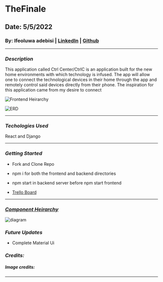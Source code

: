 # TheFinale

## Date: 5/5/2022

### By: Ifeoluwa adebisi | [LinkedIn](https://www.linkedin.com/in/ifeoluwa-adebisi-b6a9911b7/) | [Github](https://github.com/SEIfeoluwa)


***


### ***Description***

This application called Ctrl Center/CtrlC is an application built for the new home environments with which technology is infused. The app will allow one to connect the technological devices in their home through the app and remotely control said devices directly from their phone. The inspiration for this application came from my desire to connect 

![Frontend Heirarchy](https://s8.gifyu.com/images/Screenshot-from-2022-05-05-13-19-03.png)

![ERD](https://s8.gifyu.com/images/Screenshot-from-2022-05-05-13-21-32.png)

***

### ***Techologies Used***

React and Django

***

### ***Getting Started***
- Fork and Clone Repo

- npm i for both the frontend and backend directories

- npm start in backend server before npm start frontend

- [Trello Board](https://trello.com/b/qNAdTm3c/cc-timeline)

***
### [***Component Heirarchy***](https://drive.google.com/file/d/1m-EQDRjwmTLbI0Xdv99b72rAcIr4rLjE/view?ts=62588081)
![diagram](placeholder)


### ***Future Updates***
    
- Complete Material Ui

### ***Credits:***

##### Image credits:
***

